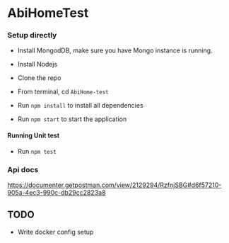 # AbiHomeTest

### Setup directly
- Install MongodDB, make sure you have Mongo instance is running.

- Install Nodejs

- Clone the repo

- From terminal, cd `AbiHome-test`

- Run `npm install` to install all dependencies 
- Run `npm start` to start the application

#### Running Unit test

- Run `npm test`

### Api docs 

 https://documenter.getpostman.com/view/2129294/RzfnjSBG#d6f57210-905a-4ec3-990c-db29cc2823a8

## TODO

 - Write docker config setup